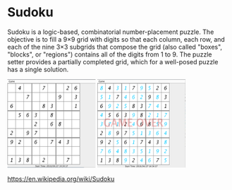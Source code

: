 # Sudoku

Sudoku is a logic-based, combinatorial number-placement puzzle. The objective is to fill a 9×9 grid with digits so that 
each column, each row, and each of the nine 3×3 subgrids that compose the grid (also called "boxes", "blocks", or "regions") 
contains all of the digits from 1 to 9. The puzzle setter provides a partially completed grid, which for a well-posed puzzle 
has a single solution. 

<img src="https://github.com/victorchennn/Sudoku/blob/master/screenshot1.png" width="200" height="200">                  <img src="https://github.com/victorchennn/Sudoku/blob/master/screenshot2.png" width="200" height="200">

https://en.wikipedia.org/wiki/Sudoku

